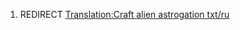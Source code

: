 1.  REDIRECT [Translation:Craft alien astrogation
    txt/ru](Translation:Craft_alien_astrogation_txt/ru "wikilink")
